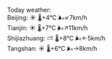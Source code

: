 Today weather:  
Beijing: ☀️   🌡️+4°C 🌬️↙7km/h  
Tianjin: ☀️   🌡️+7°C 🌬️↗11km/h  
Shijiazhuang: ⛅️  🌡️+8°C 🌬️←5km/h  
Tangshan: ☀️   🌡️+6°C 🌬️→8km/h  
